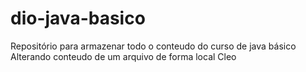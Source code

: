 # dio-java-basico
Repositório para armazenar todo o conteudo do curso de java básico
Alterando conteudo de um arquivo de forma local
Cleo